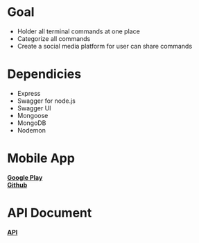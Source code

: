 <h1>Goal </h1>
<ul>
<li>Holder all terminal commands at one place</li>
<li>Categorize all commands</li>
<li>Create a social media platform for user can share commands</li>
</ul>


<h1> Dependicies </h2>
<ul>
    <li>Express  </li>
    <li>Swagger for node.js</li>
    <li>Swagger UI </li>
    <li>Mongoose</li>
    <li>MongoDB</li>
    <li>Nodemon</li>
</ul>


<h1> Mobile App</h1>
<a href="https://play.google.com/store/apps/details?id=hsmnzaydn.serkanozaydin.net&hl=en_US"><b> Google Play</b></a>
</br>
<a href="https://github.com/hsmnzaydn/TerminalCommands"><b>Github</b></a>

<h1> API Document </h1>
<a href="http://terminalcommands.herokuapp.com/api-docs"><b>API</b></a>
